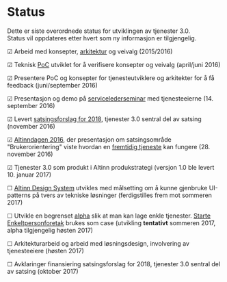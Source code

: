 # Status

Dette er siste overordnede status for utviklingen av tjenester 3.0.  
Status vil oppdateres etter hvert som ny informasjon er tilgjengelig.


&#9745; Arbeid med konsepter, [arkitektur](architecture.md) og veivalg (2015/2016)

&#9745; Teknisk [PoC](https://en.wikipedia.org/wiki/Proof_of_concept) utviklet for å verifisere konsepter og veivalg (april/juni 2016)

&#9745; Presentere PoC og konsepter for tjenesteutviklere og arkitekter for å få feedback (juni/september 2016)

&#9745; Presentasjon og demo på [servicelederseminar](https://altinnett.brreg.no/SharePoint/Servicelederseminar/Servicelederseminar%202016/Referat%20servicelederseminar%2014.9.2016.pdf) med tjenesteeierne (14. september 2016)

&#9745; Levert [satsingsforslag for 2018](satsingsforslag2018.md), tjenester 3.0 sentral del av satsing (november 2016)

&#9745; [Altinndagen 2016](https://altinnett.brreg.no/altinndagen2016/), der presentasjon om satsingsområde "Brukerorientering" viste hvordan
        en [fremtidig tjeneste](https://altinnett.brreg.no/Global/Altinndagen%202016/Finn%C3%B8ySaltnes-Enklere%20oppstart%20for%20grundere.pdf) kan fungere (28. november 2016)

&#9745; Tjenester 3.0 som produkt i Altinn produkstrategi (versjon 1.0 ble levert 10. januar 2017)

&#9744; [Altinn Design System](https://altinn.github.io/DesignSystem) utvikles med målsetting om å kunne gjenbruke UI-patterns på tvers av tekniske løsninger (ferdigstilles frem mot sommeren 2017)

&#9744; Utvikle en begrenset [alpha](https://en.wikipedia.org/wiki/Software_release_life_cycle#Alpha) slik at man kan lage enkle tjenester.
           [Starte Enkeltpersonforetak](http://altinn.github.io/DesignSystem/versjon-altinndagen/patterns/04-sider-90-starte-enk-00-starte-enk-0/04-sider-90-starte-enk-00-starte-enk-0.html) brukes som case (utvikling **tentativt** sommeren 2017, alpha tilgjengelig høsten 2017)

&#9744; Arkitekturarbeid og arbeid med løsningsdesign, involvering av tjenesteeiere (høsten 2017)

&#9744; Avklaringer finansiering satsingsforslag for 2018, tjenester 3.0 sentral del av satsing (oktober 2017)

